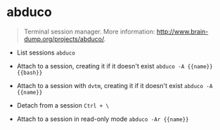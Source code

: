 # abduco
> Terminal session manager.
> More information: <http://www.brain-dump.org/projects/abduco/>.

- List sessions
`abduco`

- Attach to a session, creating it if it doesn't exist
`abduco -A {{name}} {{bash}}`

- Attach to a session with `dvtm`, creating it if it doesn't exist
`abduco -A {{name}}`

- Detach from a session
`Ctrl + \`

- Attach to a session in read-only mode
`abduco -Ar {{name}}`
